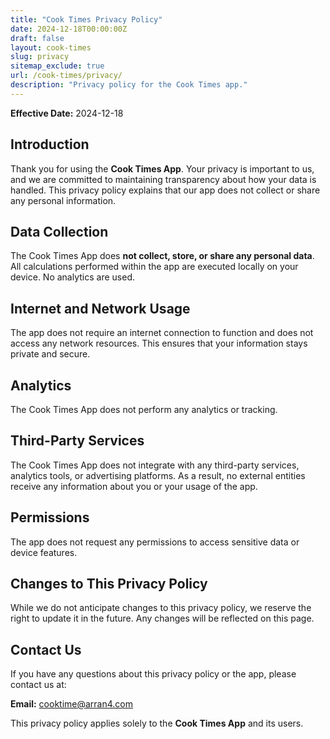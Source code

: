 ```yaml
---
title: "Cook Times Privacy Policy"
date: 2024-12-18T00:00:00Z
draft: false
layout: cook-times
slug: privacy
sitemap_exclude: true
url: /cook-times/privacy/
description: "Privacy policy for the Cook Times app."
---
```


**Effective Date:** 2024-12-18

## Introduction
Thank you for using the **Cook Times App**. Your privacy is important to us, and we are committed to maintaining transparency about how your data is handled. This privacy policy explains that our app does not collect or share any personal information.

## Data Collection
The Cook Times App does **not collect, store, or share any personal data**. All calculations performed within the app are executed locally on your device. No analytics are used.

## Internet and Network Usage
The app does not require an internet connection to function and does not access any network resources. This ensures that your information stays private and secure.

## Analytics
The Cook Times App does not perform any analytics or tracking.

## Third-Party Services
The Cook Times App does not integrate with any third-party services, analytics tools, or advertising platforms. As a result, no external entities receive any information about you or your usage of the app.

## Permissions
The app does not request any permissions to access sensitive data or device features.

## Changes to This Privacy Policy
While we do not anticipate changes to this privacy policy, we reserve the right to update it in the future. Any changes will be reflected on this page.

## Contact Us
If you have any questions about this privacy policy or the app, please contact us at:

**Email:** [cooktime@arran4.com](mailto:cooktime@arran4.com)

This privacy policy applies solely to the **Cook Times App** and its users.
